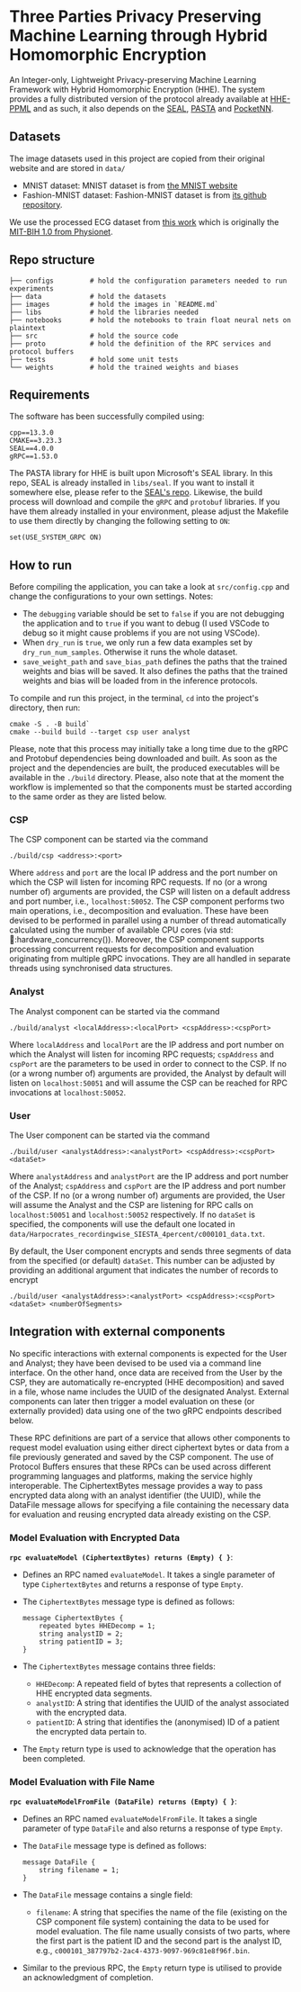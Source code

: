 # Three Parties Privacy Preserving Machine Learning through Hybrid Homomorphic Encryption

An Integer-only, Lightweight Privacy-preserving Machine Learning Framework with Hybrid Homomorphic Encryption (HHE). The system provides a fully distributed version of the protocol already available at [HHE-PPML](https://github.com/iammrgenie/hhe_ppml)
and as such, it also depends on the [SEAL](https://github.com/microsoft/SEAL), [PASTA](https://github.com/IAIK/hybrid-HE-framework) and [PocketNN](https://github.com/khoaguin/PocketNN).

## Datasets

The image datasets used in this project are copied from their original website and are stored in `data/`

- MNIST dataset: MNIST dataset is from [the MNIST website](http://yann.lecun.com/exdb/mnist/)
- Fashion-MNIST dataset: Fashion-MNIST dataset is from [its github repository](https://github.com/zalandoresearch/fashion-mnist).

We use the processed ECG dataset from [this work](https://github.com/SharifAbuadbba/split-learning-1D) which is originally the [MIT-BIH 1.0 from Physionet](https://www.physionet.org/content/mitdb/1.0.0/).

## Repo structure

```
├── configs         # hold the configuration parameters needed to run experiments
├── data            # hold the datasets
├── images          # hold the images in `README.md`
├── libs            # hold the libraries needed
├── notebooks       # hold the notebooks to train float neural nets on plaintext 
├── src             # hold the source code
├── proto           # hold the definition of the RPC services and protocol buffers
├── tests           # hold some unit tests
└── weights         # hold the trained weights and biases
```

## Requirements
The software has been successfully compiled using:

```
cpp==13.3.0
CMAKE==3.23.3
SEAL==4.0.0
gRPC==1.53.0
```

The PASTA library for HHE is built upon Microsoft's SEAL library. In this repo, SEAL is already installed in `libs/seal`. If you want to install it somewhere else, please refer to the [SEAL's repo](https://github.com/microsoft/SEAL). Likewise, the build process will download and compile the `gRPC` and `protobuf` libraries. If you have them already installed in your environment, please adjust the Makefile to use them directly by changing the following setting to `ON`:

```
set(USE_SYSTEM_GRPC ON)
```

## How to run

Before compiling the application, you can take a look at `src/config.cpp` and change the configurations to your own settings. Notes:

- The `debugging` variable should be set to `false` if you are not debugging the application and to `true` if you want to debug (I used VSCode to debug so it might cause problems if you are not using VSCode).
- When `dry_run` is `true`, we only run a few data examples set by `dry_run_num_samples`. Otherwise it runs the whole dataset.
- `save_weight_path` and `save_bias_path` defines the paths that the trained weights and bias will be saved. It also defines the paths that the trained weights and bias will be loaded from in the inference protocols.

To compile and run this project, in the terminal, `cd` into the project's directory, then run:

```
cmake -S . -B build`  
cmake --build build --target csp user analyst
```

Please, note that this process may initially take a long time due to the gRPC and Protobuf dependencies being downloaded and built. As soon as the project and the dependencies are built, the produced executables will be available in the `./build` directory. Please, also note that at the moment the workflow is implemented so that the components must be started according to the same order as they are listed below.

### CSP
The CSP component can be started via the command
```
./build/csp <address>:<port>
```
Where `address` and `port` are the local IP address and the port number on which the CSP will listen for incoming RPC requests. If no (or a wrong number of) arguments are provided, the CSP will listen on a default address and port number, i.e., `localhost:50052`.
The CSP component performs two main operations, i.e., decomposition and evaluation. These have been devised to be performed in parallel using a number of thread automatically calculated using the number of available CPU cores (via std::thread::hardware_concurrency()).
Moreover, the CSP component supports processing concurrent requests for decomposition and evaluation originating from multiple gRPC invocations. They are all handled in separate threads using synchronised data structures.

### Analyst
The Analyst component can be started via the command
```
./build/analyst <localAddress>:<localPort> <cspAddress>:<cspPort>
```
Where `localAddress` and `localPort` are the IP address and port number on which the Analyst will listen for incoming RPC requests; `cspAddress` and `cspPort` are the parameters to be used in order to connect to the CSP. If no (or a wrong number of) arguments are provided, the Analyst by default will listen on `localhost:50051` and will assume the CSP can be reached for RPC invocations at `localhost:50052`.

### User
The User component can be started via the command
```
./build/user <analystAddress>:<analystPort> <cspAddress>:<cspPort> <dataSet>
```
Where `analystAddress` and `analystPort` are the IP address and port number of the Analyst; `cspAddress` and `cspPort` are the IP address and port number of the CSP. If no (or a wrong number of) arguments are provided, the User will assume the Analyst and the CSP are listening for RPC calls on `localhost:50051` and `localhost:50052` respectively. If no `dataSet` is specified, the components will use the default one located in `data/Harpocrates_recordingwise_SIESTA_4percent/c000101_data.txt`. 

By default, the User component encrypts and sends three segments of data from the specified (or default) `dataSet`. This number can be adjusted by providing an additional argument that indicates the number of records to encrypt

```
./build/user <analystAddress>:<analystPort> <cspAddress>:<cspPort> <dataSet> <numberOfSegments>
```

## Integration with external components
No specific interactions with external components is expected for the User and Analyst; they have been devised to be used via a command line interface. On the other hand, once data are received from the User by the CSP, they are automatically re-encrypted (HHE decomposition) and saved in a file, whose name includes the UUID of the designated Analyst. External components can later then trigger a model evaluation on these (or externally provided) data using one of the two gRPC endpoints described below.

These RPC definitions are part of a service that allows other components to request model evaluation using either direct ciphertext bytes or data from a file previously generated and saved by the CSP component. The use of Protocol Buffers ensures that these RPCs can be used across different programming languages and platforms, making the service highly interoperable. The CiphertextBytes message provides a way to pass encrypted data along with an analyst identifier (the UUID), while the DataFile message allows for specifying a file containing the necessary data for evaluation and reusing encrypted data already existing on the CSP.

### Model Evaluation with Encrypted Data

**`rpc evaluateModel (CiphertextBytes) returns (Empty) { }`**:
- Defines an RPC named `evaluateModel`. It takes a single parameter of type `CiphertextBytes` and returns a response of type `Empty`.
- The `CiphertextBytes` message type is defined as follows:

  ```proto3
  message CiphertextBytes {
      repeated bytes HHEDecomp = 1;
      string analystID = 2;
      string patientID = 3;
  }
  ```

- The `CiphertextBytes` message contains three fields:
     - `HHEDecomp`: A repeated field of bytes that represents a collection of HHE encrypted data segments.
     - `analystID`: A string that identifies the UUID of the analyst associated with the encrypted data.
     - `patientID`: A string that identifies the (anonymised) ID of a patient the encrypted data pertain to.
- The `Empty` return type is used to acknowledge that the operation has been completed.


### Model Evaluation with File Name

**`rpc evaluateModelFromFile (DataFile) returns (Empty) { }`**:
- Defines an RPC named `evaluateModelFromFile`. It takes a single parameter of type `DataFile` and also returns a response of type `Empty`.
- The `DataFile` message type is defined as follows:

  ```proto3
  message DataFile {
      string filename = 1;
  }
  ```

- The `DataFile` message contains a single field:
     - `filename`: A string that specifies the name of the file (existing on the CSP component file system) containing the data to be used for model evaluation. The file name usually consists of two parts, where the first part is the patient ID and the second part is the analyst ID, e.g., `c000101_387797b2-2ac4-4373-9097-969c81e8f96f.bin`.
- Similar to the previous RPC, the `Empty` return type is utilised to provide an acknowledgment of completion.